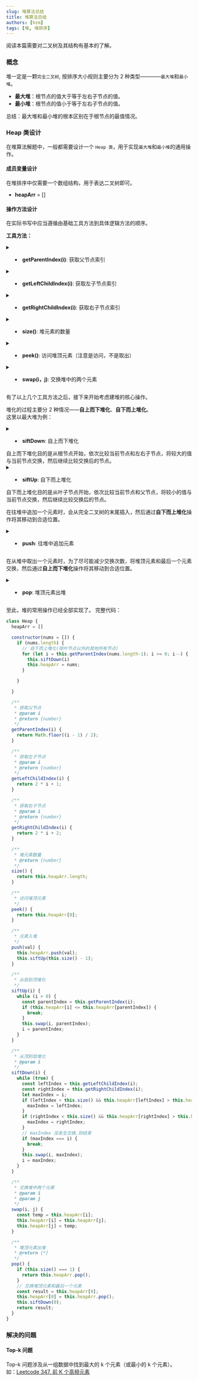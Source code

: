 ```yaml
---
slug: 堆算法总结
title: 堆算法总结
authors: [hzm]
tags: [堆, 堆排序]
---
```


阅读本篇需要对二叉树及其结构有基本的了解。

### 概念

堆一定是一颗`完全二叉树`, 按排序大小规则主要分为 2 种类型————`最大堆`和`最小堆`。

* **最大堆**：根节点的值大于等于左右子节点的值。
* **最小堆**：根节点的值小于等于左右子节点的值。

总结：最大堆和最小堆的根本区别在于根节点的最值情况。

### Heap 类设计
在堆算法解题中，一般都需要设计一个 `Heap 类`，用于实现`最大堆`和`最小堆`的通用操作。

<!--truncate-->

#### 成员变量设计
在堆排序中仅需要一个数组结构，用于表达二叉树即可。
* **heapArr** = []

#### 操作方法设计
在实际书写中应当遵循由基础工具方法到具体逻辑方法的顺序。

**工具方法：**

<details>
<summary>

* **getParentIndex(i)**: 获取父节点索引

</summary>
<div>

```ts
getParentIndex(i) {
  return Math.floor((i - 1) / 2);
}
```

</div>
</details>

<details>
<summary>

* **getLeftChildIndex(i)**: 获取左子节点索引

</summary>
<div>

```ts
getLeftChildIndex(i) {
  return 2 * i + 1;
}
```

</div>
</details>

<details>
  <summary>

* **getRightChildIndex(i)**: 获取右子节点索引

</summary>
<div>

```ts
getRightChildIndex(i) {
  return 2 * i + 2;
}
```

</div>
</details>

<details>
  <summary>

* **size()**: 堆元素的数量

</summary>
<div>

```ts
size() {
  return this.heapArr.length;
}
```

</div>
</details>

<details>
  <summary>

* **peek()**: 访问堆顶元素（注意是访问，不是取出）

</summary>
<div>

```ts
peek() {
  return this.heapArr[0];
}
```

</div>
</details>

<details>
  <summary>

* **swap(i，j)**: 交换堆中的两个元素

</summary>
<div>

```ts
swap(i, j) {
  const temp = this.heapArr[i];
  this.heapArr[i] = this.heapArr[j];
  this.heapArr[j] = temp;
}
```

</div>
</details>

有了以上几个工具方法之后，接下来开始考虑建堆的核心操作。  

堆化的过程主要分 2 种情况——**自上而下堆化**、**自下而上堆化**。  
这里以最大堆为例：

<details>
  <summary>

* **siftDown**: 自上而下堆化

</summary>
<div>

```ts
siftDown(i) {
  while (true) {
    // 分别获取左右节点索引
    const leftIndex = this.getLeftChildIndex(i);
    const rightIndex = this.getRightChildIndex(i);
    // 最大值的索引
    let maxIndex = i;
    // 如果有左节点且左节点大于当前节点，则更新最大值索引
    if (leftIndex < this.size() && this.heapArr[leftIndex] > this.heapArr[maxIndex]) {
      maxIndex = leftIndex;
    }
    // 如果有右节点且右节点大于当前节点，则更新最大值索引
    if (rightIndex < this.size() && this.heapArr[rightIndex] > this.heapArr[maxIndex]) {
      maxIndex = rightIndex;
    }
    // maxIndex 没发生交换,则结束
    if (maxIndex === i) {
      break;
    }
    // 如果maxIndex 发生了交换，则交换当前节点和最大值节点, 继续循环
    this.swap(i, maxIndex);
    i = maxIndex;
  }
}
```

</div>
</details>
自上而下堆化目的是从根节点开始，依次比较当前节点和左右子节点，将较大的值与当前节点交换，然后继续比较交换后的节点。

<details>
  <summary>

* **siftUp**: 自下而上堆化

</summary>
<div>

```ts
siftUp(i) {
  while (i > 0) {
    const parentIndex = this.getParentIndex(i);
    if (this.heapArr[i] <= this.heapArr[parentIndex]) {
      break;
    }
    // 如果当前元素大于父节点，则交换
    this.swap(i, parentIndex);
    i = parentIndex;
  }
}
```

</div>
</details>
自下而上堆化目的是从叶子节点开始，依次比较当前节点和父节点，将较小的值与当前节点交换，然后继续比较交换后的节点。  

在往堆中追加一个元素时，会从完全二叉树的末尾插入，然后通过**自下而上堆化**操作将其移动到合适位置。
<details>
  <summary>

* **push**: 往堆中追加元素

</summary>
<div>

```ts
push(val) {
  this.heapArr.push(val);
  this.siftUp(this.size() - 1);
}
```

</div>
</details>

在从堆中取出一个元素时，为了尽可能减少交换次数，将堆顶元素和最后一个元素交换，然后通过**自上而下堆化**操作将其移动到合适位置。
<details>
  <summary>

* **pop**: 堆顶元素出堆

</summary>
<div>

```ts
pop() {
  if (this.size() === 1) {
    return this.heapArr.pop();
  }
  // 交换堆顶元素和最后一个元素
  const result = this.heapArr[0];
  this.heapArr[0] = this.heapArr.pop();
  this.siftDown(0);
  return result;
}
```

</div>
</details>

至此，堆的常用操作已经全部实现了。
完整代码：
```js
class Heap {
  heapArr = []

  constructor(nums = []) {
    if (nums.length) {
      // 自下而上堆化(除叶节点以外的其他所有节点)
      for (let i = this.getParentIndex(nums.length-1); i >= 0; i--) {
        this.siftDown(i)
        this.heapArr = nums;
      }

    }

  }

  /**
   * 获取父节点
   * @param i
   * @return {number}
   */
  getParentIndex(i) {
    return Math.floor((i - 1) / 2);
  }

  /**
   * 获取左子节点
   * @param i
   * @return {number}
   */
  getLeftChildIndex(i) {
    return 2 * i + 1;
  }

  /**
   * 获取右子节点
   * @param i
   * @return {number}
   */
  getRightChildIndex(i) {
    return 2 * i + 2;
  }

  /**
   * 堆元素数量
   * @return {number}
   */
  size() {
    return this.heapArr.length;
  }

  /**
   * 访问堆顶元素
   */
  peek() {
    return this.heapArr[0];
  }

  /**
   * 元素入堆
   */
  push(val) {
    this.heapArr.push(val);
    this.siftUp(this.size() - 1);
  }

  /**
   * 从低到顶堆化
   */
  siftUp(i) {
    while (i > 0) {
      const parentIndex = this.getParentIndex(i);
      if (this.heapArr[i] <= this.heapArr[parentIndex]) {
        break;
      }
      this.swap(i, parentIndex);
      i = parentIndex;
    }
  }

  /**
   * 从顶到低堆化
   * @param i
   */
  siftDown(i) {
    while (true) {
      const leftIndex = this.getLeftChildIndex(i);
      const rightIndex = this.getRightChildIndex(i);
      let maxIndex = i;
      if (leftIndex < this.size() && this.heapArr[leftIndex] > this.heapArr[maxIndex]) {
        maxIndex = leftIndex;
      }
      if (rightIndex < this.size() && this.heapArr[rightIndex] > this.heapArr[maxIndex]) {
        maxIndex = rightIndex;
      }
      // maxIndex 没发生交换,则结束
      if (maxIndex === i) {
        break;
      }
      this.swap(i, maxIndex);
      i = maxIndex;
    }
  }

  /**
   * 交换堆中两个元素
   * @param i
   * @param j
   */
  swap(i, j) {
    const temp = this.heapArr[i];
    this.heapArr[i] = this.heapArr[j];
    this.heapArr[j] = temp;
  }

  /**
   * 堆顶元素出堆
   * @return {*}
   */
  pop() {
    if (this.size() === 1) {
      return this.heapArr.pop();
    }
    // 交换堆顶元素和最后一个元素
    const result = this.heapArr[0];
    this.heapArr[0] = this.heapArr.pop();
    this.siftDown(0);
    return result;
  }
}
```

### 解决的问题
#### Top-k 问题
Top-k 问题涉及从一组数据中找到最大的 k 个元素（或最小的 k 个元素）。  
如：[Leetcode 347. 前 K 个高频元素](https://leetcode.cn/problems/top-k-frequent-elements/description/)

